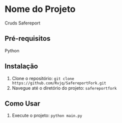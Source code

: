 # Nome do Projeto

Cruds Safereport

## Pré-requisitos

Python

## Instalação

1. Clone o repositório: `git clone https://github.com/Rvjq/SafereportFork.git`
2. Navegue até o diretório do projeto: `safereportfork`

## Como Usar

1. Execute o projeto: `python main.py`
